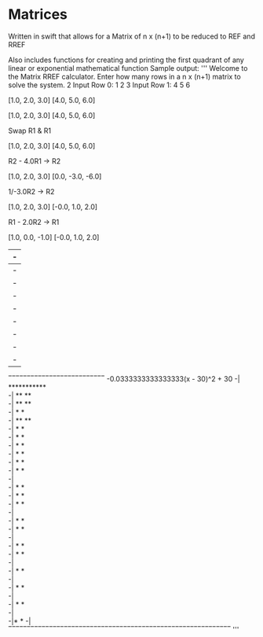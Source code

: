 # Matrices

Written in swift that allows for a Matrix of n x (n+1) to be reduced to REF and RREF

Also includes functions for creating and printing the first quadrant of any linear or exponential mathematical function
Sample output:
'''
Welcome to the Matrix RREF calculator. 
 Enter how many rows in a n x (n+1) matrix to solve the system.
2
Input Row 0:
1
2
3
Input Row 1:
4
5
6

[1.0, 2.0, 3.0]
[4.0, 5.0, 6.0]


[1.0, 2.0, 3.0]
[4.0, 5.0, 6.0]

Swap R1 & R1

[1.0, 2.0, 3.0]
[4.0, 5.0, 6.0]

R2 - 4.0R1 -> R2

[1.0, 2.0, 3.0]
[0.0, -3.0, -6.0]

1/-3.0R2 -> R2

[1.0, 2.0, 3.0]
[-0.0, 1.0, 2.0]

R1 - 2.0R2 -> R1

[1.0, 0.0, -1.0]
[-0.0, 1.0, 2.0]

-|                          
-|                          
-|                          
-|                          
-|                          
-|                          
-|***                       
-|   ****                   
-|       ****               
-|           ****           
  ‾‾‾‾‾‾‾‾‾‾‾‾‾‾‾‾‾‾‾‾‾‾‾‾‾‾
-0.0333333333333333(x - 30)^2 + 30
-|                        ***********                         
-|                      **           **                       
-|                    **               **                     
-|                   *                   *                    
-|                 **                     **                  
-|                *                         *                 
-|               *                           *                
-|              *                             *               
-|             *                               *              
-|            *                                 *             
-|           *                                   *            
-|                                                            
-|          *                                     *           
-|         *                                       *          
-|        *                                         *         
-|                                                            
-|       *                                           *        
-|      *                                             *       
-|                                                            
-|     *                                               *      
-|    *                                                 *     
-|                                                            
-|   *                                                   *    
-|                                                            
-|  *                                                     *   
-|                                                            
-| *                                                       *  
-|                                                            
-|*                                                         * 
-|                                                            
  ‾‾‾‾‾‾‾‾‾‾‾‾‾‾‾‾‾‾‾‾‾‾‾‾‾‾‾‾‾‾‾‾‾‾‾‾‾‾‾‾‾‾‾‾‾‾‾‾‾‾‾‾‾‾‾‾‾‾‾‾
  '''
